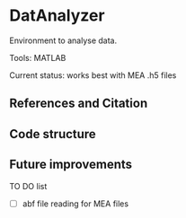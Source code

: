 # DatAnalyzer
Environment to analyse data.

Tools: MATLAB

Current status: works best with MEA .h5 files

## References and Citation

## Code structure

## Future improvements
TO DO list
- [ ] abf file reading for MEA files
